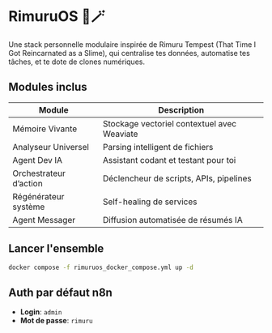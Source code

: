 # RimuruOS 🧠🪄

Une stack personnelle modulaire inspirée de Rimuru Tempest (That Time I Got Reincarnated as a Slime), qui centralise tes données, automatise tes tâches, et te dote de clones numériques.

## Modules inclus

| Module | Description |
|--------|-------------|
| Mémoire Vivante | Stockage vectoriel contextuel avec Weaviate |
| Analyseur Universel | Parsing intelligent de fichiers |
| Agent Dev IA | Assistant codant et testant pour toi |
| Orchestrateur d’action | Déclencheur de scripts, APIs, pipelines |
| Régénérateur système | Self-healing de services |
| Agent Messager | Diffusion automatisée de résumés IA |

## Lancer l'ensemble

```bash
docker compose -f rimuruos_docker_compose.yml up -d
```

## Auth par défaut n8n

- **Login**: `admin`
- **Mot de passe**: `rimuru`